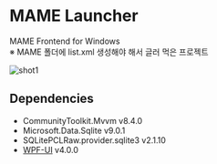 # MAME Launcher
MAME Frontend for Windows  
※ MAME 폴더에 list.xml 생성해야 해서 글러 먹은 프로젝트

![shot1](https://github.com/ohkashi/MameLauncher/blob/master/MameLauncher.png)

## Dependencies
* CommunityToolkit.Mvvm v8.4.0
* Microsoft.Data.Sqlite v9.0.1
* SQLitePCLRaw.provider.sqlite3 v2.1.10
* [WPF-UI](https://github.com/lepoco/wpfui) v4.0.0
